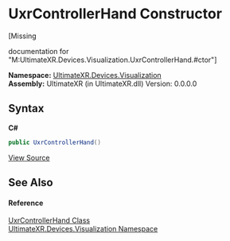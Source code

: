 # UxrControllerHand Constructor 
 

\[Missing <summary> documentation for "M:UltimateXR.Devices.Visualization.UxrControllerHand.#ctor"\]

**Namespace:**&nbsp;<a href="N_UltimateXR_Devices_Visualization">UltimateXR.Devices.Visualization</a><br />**Assembly:**&nbsp;UltimateXR (in UltimateXR.dll) Version: 0.0.0.0

## Syntax

**C#**<br />
``` C#
public UxrControllerHand()
```

<a href="UltimateXR/Scripts/Devices/Visualization/UxrControllerHand.cs" rel="noopener noreferrer" title="View the source code">View Source</a><br />

## See Also


#### Reference
<a href="T_UltimateXR_Devices_Visualization_UxrControllerHand">UxrControllerHand Class</a><br /><a href="N_UltimateXR_Devices_Visualization">UltimateXR.Devices.Visualization Namespace</a><br />
